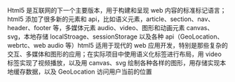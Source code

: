Html5 是互联网的下一个主要版本，用于构建和呈现 web 内容的标准标记语言；html5 添加了很多新的元素和 api，比如语义元素，article、section、nav、header、footer 等，多媒体元素 audio、video、图形和动画元素 canvas、svg，本地存储 localStroage、sessionStorage 以及各种 api（GeoLocation、webrtc、web audio 等）html5 适用于现代的 web 应用开发，特别是那些复杂的交互、多媒体和图形的应用；在实际项目中使用语义化标签进行布局，用 video 标签实现了视频播放，以及用 canvas、svg 绘制各种各样的图形，用存储实现本地缓存数据，以及 GeoLocation 访问用户当前的位置
